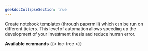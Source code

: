 ```yaml
---
geekdocCollapseSection: true
---
```


Create notebook templates (through papermill) which can be run on different tickers. This level of automation allows speeding up the development of your investment thesis and reduce human error.

**Available commands**
{{< toc-tree >}}
